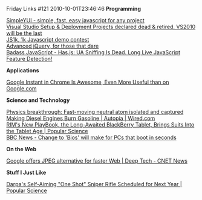 Friday Links #121
2010-10-01T23:46:46
**Programming**

[SimpleYUI - simple, fast, easy javascript for any project](http://whisperstorm.com/simpleyui/)   
[Visual Studio Setup & Deployment Projects declared dead & retired. VS2010 will be the last](http://coolthingoftheday.blogspot.com/2010/09/visual-studio-setup-deployment-projects.html)   
[JS1k, 1k Javascript demo contest ](http://js1k.com/home)   
[Advanced jQuery, for those that dare](http://james.padolsey.com/stuff/jQueryBookThing/)   
[Badass JavaScript - Has.js: UA Sniffing Is Dead. Long Live JavaScript Feature Detection! ](http://badassjs.com/post/1217357060/hasjs)

**Applications**

[Google Instant in Chrome Is Awesome, Even More Useful than on Google.com](http://lifehacker.com/5653175/google-instant-is-even-more-useful-in-chrome-than-on-googlecom?utm_source=feedburner&utm_medium=feed&utm_campaign=Feed%3A+lifehacker%2Ffull+%28Lifehacker%29)

**Science and Technology**

[Physics breakthrough: Fast-moving neutral atom isolated and captured](http://www.sciencedaily.com/releases/2010/09/100927002308.htm?utm_source=feedburner&utm_medium=feed&utm_campaign=Feed%3A+sciencedaily+%28ScienceDaily%3A+Latest+Science+News%29)   
[Making Diesel Engines Burn Gasoline | Autopia | Wired.com](http://www.wired.com/autopia/2010/09/making-diesel-engines-burn-gasoline/)   
[RIM's New PlayBook, the Long-Awaited BlackBerry Tablet, Brings Suits Into the Tablet Age | Popular Science](http://www.popsci.com/gadgets/article/2010-09/rim-unveils-famed-blackberry-tablet-playbook)   
[BBC News - Change to 'Bios' will make for PCs that boot in seconds](http://www.bbc.co.uk/news/technology-11430069)

**On the Web**

[Google offers JPEG alternative for faster Web | Deep Tech - CNET News](http://news.cnet.com/8301-30685_3-20018146-264.html?part=rss&subj=news&tag=2547-1_3-0-20)

**Stuff I Just Like**

[Darpa's Self-Aiming "One Shot" Sniper Rifle Scheduled for Next Year | Popular Science](http://www.popsci.com/technology/article/2010-10/aiming-help-snipers-lockheed-develops-one-shot-solution)
